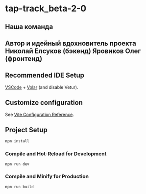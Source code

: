 # tap-track_beta-2-0

## Наша команда
## Автор и идейный вдохновитель проекта Николай Елсуков (бэкенд)  Яровиков Олег (фронтенд)

## Recommended IDE Setup

[VSCode](https://code.visualstudio.com/) + [Volar](https://marketplace.visualstudio.com/items?itemName=Vue.volar) (and disable Vetur).

## Customize configuration

See [Vite Configuration Reference](https://vitejs.dev/config/).

## Project Setup

```sh
npm install
```

### Compile and Hot-Reload for Development

```sh
npm run dev
```

### Compile and Minify for Production

```sh
npm run build
```
